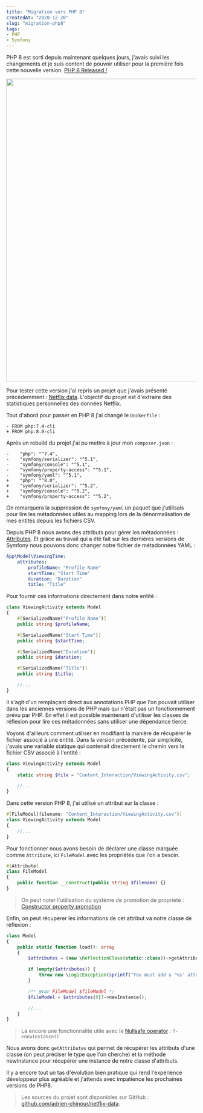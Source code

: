 ```yaml
---
title: "Migration vers PHP 8"
createdAt: "2020-12-20"
slug: "migration-php8"
tags:
- PHP
- Symfony
---
```


PHP 8 est sorti depuis maintenant quelques jours, j'avais suivi les changements et je suis content de pouvoir utiliser
pour la première fois cette nouvelle version. <a rel="noreferrer noopener" target="_blank" href="https://www.php.net/releases/8.0/en.php">PHP 8 Released !</a>

<div style="text-align:center">
    <img src="/images/migration-php8/cover.webp" width="1200px" height="800px" alt="Peluche PHP"/>
</div>

Pour tester cette version j'ai repris un projet que j'avais présenté précédemment : <a rel="noreferrer noopener" target="_blank" href="https://github.com/adrien-chinour/netflix-data">Netflix data</a>.
L'objectif du projet est d'extraire des statistiques personnelles des données Netflix.

Tout d'abord pour passer en PHP 8 j'ai changé le `Dockerfile` :
```git
- FROM php:7.4-cli
+ FROM php:8.0-cli
```

Après un rebuild du projet j'ai pu mettre à jour mon `composer.json` :
```git
-    "php": "^7.4",
-    "symfony/serializer": "^5.1",
-    "symfony/console": "^5.1",
-    "symfony/property-access": "^5.1",
-    "symfony/yaml": "^5.1",
+    "php": "^8.0",
+    "symfony/serializer": "^5.2",
+    "symfony/console": "^5.2",
+    "symfony/property-access": "^5.2",
```

On remarquera la suppression de `symfony/yaml` un paquet que j'utilisais pour lire les métadonnées utiles
au mapping lors de la dénormalisation de mes entités depuis les fichiers CSV.

Depuis PHP 8 nous avons des attributs pour gérer les métadonnées : <a rel="noreferrer noopener" target="_blank" href="https://www.php.net/releases/8.0/en.php#attributes">Attributes</a>.
Et grâce au travail qui a été fait sur les dernières versions de Symfony nous pouvons donc changer notre fichier de métadonnées YAML :

```yaml
App\Model\ViewingTime:
    attributes:
        profileName: "Profile Name"
        startTime: "Start Time"
        duration: "Duration"
        title: "Title"
```

Pour fournir ces informations directement dans notre entité :

```php
class ViewingActivity extends Model
{
    #[SerializedName("Profile Name")]
    public string $profileName;

    #[SerializedName("Start Time")]
    public string $startTime;

    #[SerializedName("Duration")]
    public string $duration;

    #[SerializedName("Title")]
    public string $title;

    //...
}
```

Il s'agit d'un remplaçant direct aux annotations PHP que l'on pouvait utiliser dans les anciennes versions de PHP mais
qui n'était pas un fonctionnement prévu par PHP. En effet il est possible maintenant d'utiliser les classes de réflexion
pour lire ces métadonnées sans utiliser une dépendance tierce.

Voyons d'ailleurs comment utiliser en modifiant la manière de récupérer le fichier associé à une entité.
Dans la version précédente, par simplicité,
j'avais une variable statique qui contenait directement le chemin vers le fichier CSV associé à l'entité :

```php
class ViewingActivity extends Model
{
    static string $file = "Content_Interaction/ViewingActivity.csv";

    //...
}
```

Dans cette version PHP 8, j'ai utilisé un attribut sur la classe :

```php
#[FileModel(filename: "Content_Interaction/ViewingActivity.csv")]
class ViewingActivity extends Model
{
    //...
}
```

Pour fonctionner nous avons besoin de déclarer une classe marquée comme `Attribute`, ici `FileModel` avec les propriétés que l'on a besoin.

```php
#[Attribute]
class FileModel
{
    public function __construct(public string $filename) {}
}
```

> On peut noter l'utilisation du système de promotion de propriété : <a rel="noreferrer noopener" target="_blank" href="https://www.php.net/releases/8.0/en.php#constructor-property-promotion">Constructor property promotion</a>

Enfin, on peut récupérer les informations de cet attribut va notre classe de réflexion :

```php
class Model
{
    public static function load(): array
    {
        $attributes = (new \ReflectionClass(static::class))->getAttributes(FileModel::class);

        if (empty($attributes)) {
            throw new \LogicException(sprintf("You must add a '%s' attribute on class '%s'", FileModel::class, static::class));
        }

        /** @var FileModel $fileModel */
        $fileModel = $attributes[0]?->newInstance();

        //...
    }
}
```

> Là encore une fonctionnalité utile avec le <a rel="noreferrer noopener" target="_blank" href="https://www.php.net/releases/8.0/en.php#nullsafe-operator">Nullsafe operator</a> : `?->newInstance()`

Nous avons donc `getAttributes` qui permet de récupérer les attributs d'une classe (on peut préciser le type que l'on cherche)
et la méthode newInstance pour récupérer une instance de notre classe d'attributs.

Il y a encore tout un tas d'évolution bien pratique qui rend l'expérience développeur plus agréable et j'attends avec impatience les prochaines versions de PHP8.

> Les sources du projet sont disponibles sur GitHub : <a rel="noreferrer noopener" target="_blank" href="https://github.com/adrien-chinour/netflix-data">github.com/adrien-chinour/netflix-data</a>.
